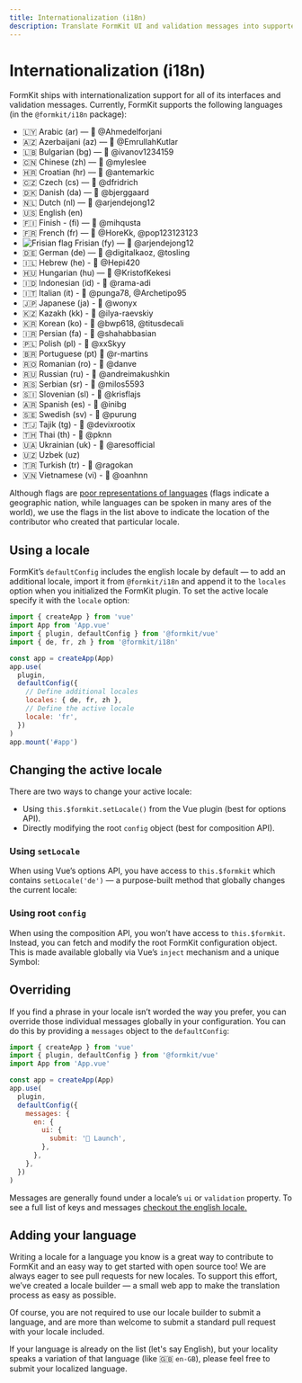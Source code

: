 ```yaml
---
title: Internationalization (i18n)
description: Translate FormKit UI and validation messages into supported languages — or provide your own.
---
```


# Internationalization (i18n)

FormKit ships with internationalization support for all of its interfaces and validation messages. Currently, FormKit supports the following languages (in the `@formkit/i18n` package):

- 🇱🇾 Arabic (ar) — 🙏&nbsp;@Ahmedelforjani
- 🇦🇿 Azerbaijani (az) — 🙏&nbsp;@EmrullahKutlar
- 🇱🇧 Bulgarian (bg) — 🙏&nbsp;@ivanov1234159
- 🇨🇳 Chinese (zh) — 🙏&nbsp;@myleslee
- 🇭🇷 Croatian (hr) — 🙏&nbsp;@antemarkic
- 🇨🇿 Czech (cs) — 🙏&nbsp;@dfridrich
- 🇩🇰 Danish (da) — 🙏&nbsp;@bjerggaard
- 🇳🇱 Dutch (nl) — 🙏&nbsp;@arjendejong12
- 🇺🇸 English (en)
- 🇫🇮 Finish - (fi) — 🙏&nbsp;@mihqusta
- 🇫🇷 French (fr) — 🙏&nbsp;@HoreKk, @pop123123123
- <img src="/img/frisian_flag.svg" alt="Frisian flag" class="rare-flag"> Frisian (fy) — 🙏&nbsp;@arjendejong12
- 🇩🇪 German (de) — 🙏&nbsp;@digitalkaoz, @tosling
- 🇮🇱 Hebrew (he) - 🙏&nbsp;@Hepi420
- 🇭🇺 Hungarian (hu) — 🙏&nbsp;@KristofKekesi
- 🇮🇩 Indonesian (id) - 🙏&nbsp;@rama-adi
- 🇮🇹 Italian (it) - 🙏&nbsp;@punga78, @Archetipo95
- 🇯🇵 Japanese (ja) - 🙏&nbsp;@wonyx
- 🇰🇿 Kazakh (kk) - 🙏&nbsp;@ilya-raevskiy
- 🇰🇷 Korean (ko) - 🙏&nbsp;@bwp618, @titusdecali
- 🇮🇷 Persian (fa) - 🙏&nbsp;@shahabbasian
- 🇵🇱 Polish (pl) - 🙏&nbsp;@xxSkyy
- 🇧🇷 Portuguese (pt) 🙏&nbsp;@r-martins
- 🇷🇴 Romanian (ro) - 🙏&nbsp;@danve
- 🇷🇺 Russian (ru) - 🙏&nbsp;@andreimakushkin
- 🇷🇸 Serbian (sr) - 🙏&nbsp;@milos5593
- 🇸🇮 Slovenian (sl) - 🙏&nbsp;@krisflajs
- 🇦🇷 Spanish (es) - 🙏&nbsp;@inibg
- 🇸🇪 Swedish (sv) - 🙏&nbsp;@purung
- 🇹🇯 Tajik (tg) - 🙏&nbsp;@devixrootix
- 🇹🇭 Thai (th) - 🙏&nbsp;@pknn
- 🇺🇦 Ukrainian (uk) - 🙏&nbsp;@aresofficial
- 🇺🇿 Uzbek (uz)
- 🇹🇷 Turkish (tr) - 🙏&nbsp;@ragokan
- 🇻🇳 Vietnamese (vi) - 🙏&nbsp;@oanhnn

Although flags are <a href="http://www.flagsarenotlanguages.com/blog/why-flags-do-not-represent-language/">poor representations of languages</a> (flags indicate a geographic nation, while languages can be spoken in many ares of the world), we use the flags in the list above to indicate the location of the contributor who created that particular locale.

<cta href="https://i18n.formkit.com" type="ghost" label="Help others who speak your language!
" button="Contribute a locale"></cta>

## Using a locale

FormKit’s `defaultConfig` includes the english locale by default — to add an additional locale, import it from `@formkit/i18n` and append it to the `locales` option when you initialized the FormKit plugin. To set the active locale specify it with the `locale` option:

<client-only>

```js
import { createApp } from 'vue'
import App from 'App.vue'
import { plugin, defaultConfig } from '@formkit/vue'
import { de, fr, zh } from '@formkit/i18n'

const app = createApp(App)
app.use(
  plugin,
  defaultConfig({
    // Define additional locales
    locales: { de, fr, zh },
    // Define the active locale
    locale: 'fr',
  })
)
app.mount('#app')
```

</client-only>

## Changing the active locale

There are two ways to change your active locale:

- Using `this.$formkit.setLocale()` from the Vue plugin (best for options API).
- Directly modifying the root `config` object (best for composition API).

### Using `setLocale`

When using Vue’s options API, you have access to `this.$formkit` which contains `setLocale('de')` — a purpose-built method that globally changes the current locale:

<example
  name="Changing locale example"
  :file="[
    '/_content/examples/locale-change/locale-change.vue',
    '/_content/examples/locale-change/formkit.config.js'
  ]">
</example>

### Using root `config`

When using the composition API, you won’t have access to `this.$formkit`. Instead, you can fetch and modify the root FormKit configuration object. This is made available globally via Vue’s `inject` mechanism and a unique Symbol:

<example
  name="Changing locale via config"
  :file="[
    '/_content/examples/locale-change-config/locale-change-config.vue',
    '/_content/examples/locale-change-config/formkit.config.js'
  ]">
</example>

## Overriding

If you find a phrase in your locale isn’t worded the way you prefer, you can override those individual messages globally in your configuration. You can do this by providing a `messages` object to the `defaultConfig`:

<client-only>

```js
import { createApp } from 'vue'
import { plugin, defaultConfig } from '@formkit/vue'
import App from 'App.vue'

const app = createApp(App)
app.use(
  plugin,
  defaultConfig({
    messages: {
      en: {
        ui: {
          submit: '🚀 Launch',
        },
      },
    },
  })
)
```

</client-only>

<callout type="tip" label="Message keys">
Messages are generally found under a locale’s <code>ui</code> or <code>validation</code> property. To see a full list of keys and messages <a href="https://github.com/formkit/formkit/blob/master/packages/i18n/src/locales/en.ts">checkout the english locale.</a>
</callout>

## Adding your language

Writing a locale for a language you know is a great way to contribute to FormKit and an easy way to get started with open source too! We are always eager to see pull requests for new locales. To support this effort, we’ve created a locale builder — a small web app to make the translation process as easy as possible.

<cta href="https://i18n.formkit.com" label="Help others who speak your language!" button="Contribute a locale"></cta>

Of course, you are not required to use our locale builder to submit a language, and are more than welcome to submit a standard pull request with your locale included.

<callout type="info" label="Localization">
If your language is already on the list (let's say English), but your locality speaks a variation of that language (like 🇬🇧 <code>en-GB</code>), please feel free to submit your localized language.
</callout>
